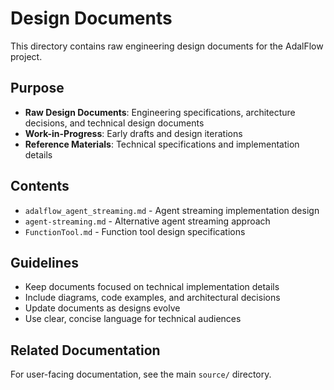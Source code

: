 # Design Documents

This directory contains raw engineering design documents for the AdalFlow project.

## Purpose

- **Raw Design Documents**: Engineering specifications, architecture decisions, and technical design documents
- **Work-in-Progress**: Early drafts and design iterations
- **Reference Materials**: Technical specifications and implementation details

## Contents

- `adalflow_agent_streaming.md` - Agent streaming implementation design
- `agent-streaming.md` - Alternative agent streaming approach
- `FunctionTool.md` - Function tool design specifications

## Guidelines

- Keep documents focused on technical implementation details
- Include diagrams, code examples, and architectural decisions
- Update documents as designs evolve
- Use clear, concise language for technical audiences

## Related Documentation

For user-facing documentation, see the main `source/` directory. 